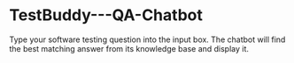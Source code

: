 # TestBuddy---QA-Chatbot
Type your software testing question into the input box.  The chatbot will find the best matching answer from its knowledge base and display it.
